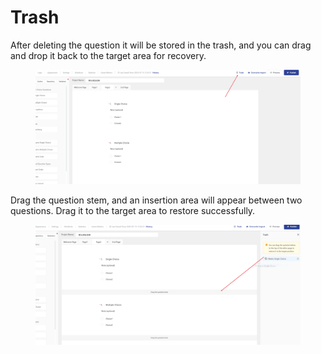 # Trash

After deleting the question it will be stored in the trash, and you can drag and drop it back to the target area for recovery.

<figure><img src="../../../.gitbook/assets/image (3) (1).png" alt=""><figcaption></figcaption></figure>

Drag the question stem, and an insertion area will appear between two questions. Drag it to the target area to restore successfully.

<figure><img src="../../../.gitbook/assets/image (2) (1) (1).png" alt=""><figcaption></figcaption></figure>
